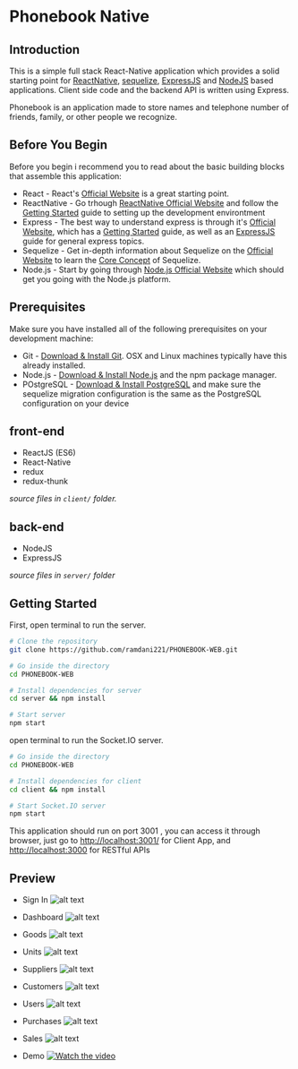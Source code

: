 # Phonebook Native

## Introduction

This is a simple full stack React-Native application which provides a solid starting point for [ReactNative](https://reactnative.dev/), [sequelize](https://sequelize.org/), [ExpressJS](https://expressjs.com/) and [NodeJS](https://nodejs.org/en/) based applications. Client side code and the backend API is written using Express.

Phonebook is an application made to store names and telephone number of friends, family, or other people we recognize.

## Before You Begin

Before you begin i recommend you to read about the basic building blocks that assemble this application:
* React - React's [Official Website](https://reactjs.org/) is a great starting point.
* ReactNative - Go trhough [ReactNative Official Website](https://reactnative.dev/) and follow the [Getting Started](https://reactnative.dev/docs/environment-setup) guide to setting up the development environtment
* Express - The best way to understand express is through it's [Official Website](https://expressjs.com/), which has a [Getting Started](https://expressjs.com/en/starter/installing.html) guide, as well as an [ExpressJS](https://expressjs.com/en/guide/routing.html) guide for general express topics.
* Sequelize - Get in-depth information about Sequelize on the [Official Website](https://sequelize.org/) to learn the [Core Concept](https://sequelize.org/docs/v6/category/core-concepts/) of Sequelize.
* Node.js - Start by going through [Node.js Official Website](https://nodejs.org/en/) which should get you going with the Node.js platform.

## Prerequisites

Make sure you have installed all of the following prerequisites on your development machine:
* Git - [Download & Install Git](https://git-scm.com/downloads). OSX and Linux machines typically have this already installed.
* Node.js - [Download & Install Node.js](https://nodejs.org/en/download/) and the npm package manager.
* POstgreSQL - [Download & Install PostgreSQL](https://www.postgresql.org/download/) and make sure the sequelize migration configuration is the same as the PostgreSQL configuration on your device

## front-end

 - ReactJS (ES6)
 - React-Native
 - redux
 - redux-thunk

*source files in `client/` folder.*
## back-end

 - NodeJS
 - ExpressJS

*source files in `server/` folder*

## Getting Started

First, open terminal to run the server.

```bash
# Clone the repository
git clone https://github.com/ramdani221/PHONEBOOK-WEB.git

# Go inside the directory
cd PHONEBOOK-WEB

# Install dependencies for server
cd server && npm install

# Start server
npm start
```

open terminal to run the Socket.IO server.

```bash
# Go inside the directory
cd PHONEBOOK-WEB

# Install dependencies for client
cd client && npm install

# Start Socket.IO server
npm start
```

This application should run on port 3001 , you can access it through browser, just go to [http://localhost:3001/](http://localhost:3001/) for Client App, and
[http://localhost:3000](http://localhost:3000) for RESTful APIs


## Preview

* Sign In
![alt text](https://github.com/ramdani221/POS/blob/main/public/screenshots/SigIn.png?raw=true)

* Dashboard
![alt text](https://github.com/ramdani221/POS/blob/main/public/screenshots/Dashboard.png?raw=true)

* Goods
![alt text](https://github.com/ramdani221/POS/blob/main/public/screenshots/Goods.png?raw=true)

* Units
![alt text](https://github.com/ramdani221/POS/blob/main/public/screenshots/Units.png?raw=true)

* Suppliers
![alt text](https://github.com/ramdani221/POS/blob/main/public/screenshots/Suppliers.png?raw=true)

* Customers
![alt text](https://github.com/ramdani221/POS/blob/main/public/screenshots/Customers.png?raw=true)

* Users
![alt text](https://github.com/ramdani221/POS/blob/main/public/screenshots/Users.png?raw=true)

* Purchases
![alt text](https://github.com/ramdani221/POS/blob/main/public/screenshots/Purchases.png?raw=true)

* Sales
![alt text](https://github.com/ramdani221/POS/blob/main/public/screenshots/Sales.png?raw=true)

* Demo
[![Watch the video](https://github.com/ramdani221/POS/blob/main/public/screenshots/Demo.png?raw=true)](https://youtu.be/9TvVxnjgjHA)

